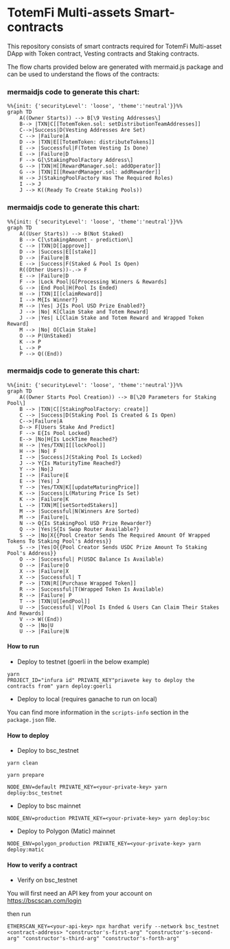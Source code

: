 # TotemFi Multi-assets Smart-contracts

This repository consists of smart contracts required for TotemFi Multi-asset DApp with Token contract, Vesting contracts and Staking contracts.

The flow charts provided below are generated with mermaid.js package and can be used to understand the flows of the contracts:

### mermaidjs code to generate this chart:
```mermaid
%%{init: {'securityLevel': 'loose', 'theme':'neutral'}}%%
graph TD
    A((Owner Starts)) --> B[\9 Vesting Addresses\]
    B--> |TXN|C[[TotemToken.sol: setDistributionTeamAddresses]]
    C-->|Success|D(Vesting Addresses Are Set)
    C --> |Failure|A
    D --> |TXN|E[[TotemToken: distributeTokens]]
    E --> |Successful|F(Totem Vesting Is Done)
    E --> |Failure|D
    F --> G[\StakingPoolFactory Address\]
    G --> |TXN|H[[RewardManager.sol: addOperator]]
    G --> |TXN|I[[RewardManager.sol: addRewarder]]
    H --> J(StakingPoolFactory Has The Required Roles)
    I --> J
    J --> K((Ready To Create Staking Pools))
```

### mermaidjs code to generate this chart:
```mermaid
%%{init: {'securityLevel': 'loose', 'theme':'neutral'}}%%
graph TD
    A((User Starts)) --> B(Not Staked)
    B --> C[\stakingAmount - prediction\]
    C --> |TXN|D[[approve]]
    D --> |Success|E[[stake]]
    D --> |Failure|B
    E --> |Success|F(Staked & Pool Is Open) 
    R((Other Users))-.-> F
    E --> |Failure|D
    F --> |Lock Pool|G[Processing Winners & Rewards]
    G --> |End Pool|H(Pool Is Ended)
    H --> |TXN|I[[claimReward]]
    I --> M{Is Winner?}
    M --> |Yes| J{Is Pool USD Prize Enabled?}
    J --> |No| K[Claim Stake and Totem Reward]
    J --> |Yes| L[Claim Stake and Totem Reward and Wrapped Token Reward]
    M --> |No| O[Claim Stake]
    O --> P(UnStaked)
    K --> P
    L --> P
    P --> Q((End))
```

### mermaidjs code to generate this chart:
```mermaid
%%{init: {'securityLevel': 'loose', 'theme':'neutral'}}%%
graph TD
    A((Owner Starts Pool Creation)) --> B[\20 Parameters for Staking Pool\]
    B --> |TXN|C[[StakingPoolFactory: create]]
    C --> |Success|D(Staking Pool Is Created & Is Open)
    C-->|Failure|A
    D--> F[Users Stake And Predict]
    F --> E{Is Pool Locked}
    E--> |No|H{Is LockTime Reached?}
    H --> |Yes/TXN|I[[lockPool]]
    H --> |No| F
    I --> |Success|J(Staking Pool Is Locked)
    J --> Y{Is MaturityTime Reached?}
    Y --> |No|J
    I --> |Failure|E
    E --> |Yes| J
    Y --> |Yes/TXN|K[[updateMaturingPrice]]
    K --> |Success|L(Maturing Price Is Set)
    K --> |Failure|K
    L --> |TXN|M[[setSortedStakers]]
    M --> |Successful|N(Winners Are Sorted)
    M --> |Failure|L 
    N --> Q{Is StakingPool USD Prize Rewarder?}
    Q --> |Yes|S{Is Swap Router Available?}
    S --> |No|X{{Pool Creator Sends The Required Amount Of Wrapped Tokens To Staking Pool's Address}}
    S --> |Yes|O{{Pool Creator Sends USDC Prize Amount To Staking Pool's Address}}
    O --> |Successful| P(USDC Balance Is Available) 
    O --> |Failure|O
    X --> |Failure|X
    X --> |Successful| T
    P --> |TXN|R[[Purchase Wrapped Token]]
    R --> |Successful|T(Wrapped Token Is Available)
    R --> |Failure| P
    T --> |TXN|U[[endPool]]
    U --> |Successful| V[Pool Is Ended & Users Can Claim Their Stakes And Rewards]
    V --> W((End))
    Q --> |No|U
    U --> |Failure|N
```


#### How to run

-   Deploy to testnet (goerli in the below example)

```
yarn
PROJECT_ID="infura id" PRIVATE_KEY"priavete key to deploy the contracts from" yarn deploy:goerli
```

-   Deploy to local (requires ganache to run on local)


You can find more information in the `scripts-info` section in the `package.json` file.


#### How to deploy

-   Deploy to bsc_testnet

```
yarn clean

yarn prepare

NODE_ENV=default PRIVATE_KEY=<your-private-key> yarn deploy:bsc_testnet
```

-   Deploy to bsc mainnet


```
NODE_ENV=production PRIVATE_KEY=<your-private-key> yarn deploy:bsc
```

-   Deploy to Polygon (Matic) mainnet


```
NODE_ENV=polygon_production PRIVATE_KEY=<your-private-key> yarn deploy:matic
```


#### How to verify a contract

- Verify on bsc_testnet

You will first need an API key from your account on https://bscscan.com/login

then run 

```
ETHERSCAN_KEY=<your-api-key> npx hardhat verify --network bsc_testnet <contract-address> "constructor's-first-arg" "constructor's-second-arg" "constructor's-third-arg" "constructor's-forth-arg"
```

